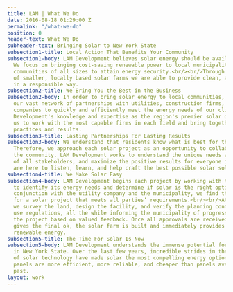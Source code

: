 ```yaml
---
title: LAM | What We Do
date: 2016-08-18 01:29:00 Z
permalink: "/what-we-do"
position: 0
header-text: What We Do
subheader-text: Bringing Solar to New York State
subsection1-title: Local Action That Benefits Your Community
subsection1-body: LAM Development believes solar energy should be available to everyone.
  We focus on bringing cost-saving renewable power to local municipalities, enabling
  communities of all sizes to attain energy security.<br/><br/>Through the deployment
  of smaller, locally based solar farms we are able to provide clean, affordable energy
  in a responsible way.
subsection2-title: We Bring You the Best in the Business
subsection2-body: In order to bring solar energy to local communities, we leverage
  our vast network of partnerships with utilities, construction firms, and real estate
  companies to quickly and efficiently meet the energy needs of our clients.<br/><br/>LAM
  Development's knowledge and expertise as the region's premier solar developer allows
  us to work with the most capable firms in each field and bring together the best
  practices and results.
subsection3-title: Lasting Partnerships For Lasting Results
subsection3-body: We understand that residents know what is best for their own municipality.
  Therefore, we approach each solar project as an opportunity to collaborate with
  the community. LAM Development works to understand the unique needs and desires
  of all stakeholders, and maximize the positive results for everyone involved. We
  are here to listen, learn, and help craft the best possible solar solution.
subsection4-title: We Make Solar Easy
subsection4-body: LAM Development begins each project by working with the community
  to identify its energy needs and determine if solar is the right option. Then, in
  conjunction with the utility company and the municipality, we find the optimal site
  for a solar project that meets all parties’ requirements.<br/><br/>At this point
  we survey the land, design the facility, and verify the planning conforms to land
  use regulations, all the while informing the municipality of progress and tailoring
  the project based on valued feedback. Once all approvals are received and the municipality
  gives the final ok, the solar farm is built and immediately provides affordable,
  renewable energy.
subsection5-title: The Time For Solar Is Now
subsection5-body: LAM Development understands the immense potential for solar energy
  in New York State. Over the last few years, incredible strides in the advancement
  of solar technology have made solar the most compelling energy option. Today’s solar
  panels are more efficient, more reliable, and cheaper than panels available in the
  past.
layout: work
---
```


